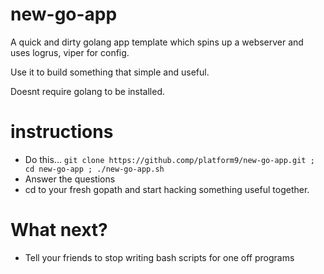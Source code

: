 # new-go-app

A quick and dirty golang app template which spins up a webserver and uses logrus, viper for config.

Use it to build something that simple and useful.

Doesnt require golang to be installed.

# instructions

- Do this... `git clone https://github.comp/platform9/new-go-app.git ; cd new-go-app ; ./new-go-app.sh`
- Answer the questions
- cd to your fresh gopath and start hacking something useful together.

# What next?

- Tell your friends to stop writing bash scripts for one off programs

